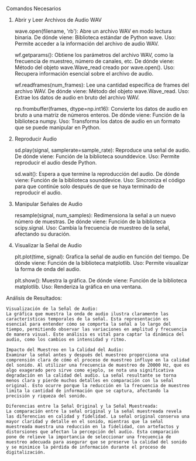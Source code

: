 Comandos Necesarios

1. Abrir y Leer Archivos de Audio WAV

    wave.open(filename, 'rb'): Abre un archivo WAV en modo lectura binaria.
        De dónde viene: Biblioteca estándar de Python wave.
        Uso: Permite acceder a la información del archivo de audio WAV.

    wf.getparams(): Obtiene los parámetros del archivo WAV, como la frecuencia de muestreo, número de canales, etc.
        De dónde viene: Método del objeto wave.Wave_read creado por wave.open().
        Uso: Recupera información esencial sobre el archivo de audio.

    wf.readframes(num_frames): Lee una cantidad específica de frames del archivo WAV.
        De dónde viene: Método del objeto wave.Wave_read.
        Uso: Extrae los datos de audio en bruto del archivo WAV.

    np.frombuffer(frames, dtype=np.int16): Convierte los datos de audio en bruto a una matriz de números enteros.
        De dónde viene: Función de la biblioteca numpy.
        Uso: Transforma los datos de audio en un formato que se puede manipular en Python.

2. Reproducir Audio

    sd.play(signal, samplerate=sample_rate): Reproduce una señal de audio.
        De dónde viene: Función de la biblioteca sounddevice.
        Uso: Permite reproducir el audio desde Python.

    sd.wait(): Espera a que termine la reproducción del audio.
        De dónde viene: Función de la biblioteca sounddevice.
        Uso: Sincroniza el código para que continúe solo después de que se haya terminado de reproducir el audio.

3. Manipular Señales de Audio

    resample(signal, num_samples): Redimensiona la señal a un nuevo número de muestras.
        De dónde viene: Función de la biblioteca scipy.signal.
        Uso: Cambia la frecuencia de muestreo de la señal, afectando su duración.

4. Visualizar la Señal de Audio

    plt.plot(time, signal): Grafica la señal de audio en función del tiempo.
        De dónde viene: Función de la biblioteca matplotlib.
        Uso: Permite visualizar la forma de onda del audio.

    plt.show(): Muestra la gráfica.
        De dónde viene: Función de la biblioteca matplotlib.
        Uso: Renderiza la gráfica en una ventana.

Análisis de Resultados:

    Visualización de la Señal de Audio:
    La gráfica que muestra la onda de audio ilustra claramente las características temporales de la señal. Esta representación es esencial para entender cómo se comporta la señal a lo largo del tiempo, permitiendo observar las variaciones en amplitud y frecuencia de manera visual. Este análisis es vital para captar la dinámica del audio, como los cambios en intensidad y ritmo.

    Impacto del Muestreo en la Calidad del Audio:
    Examinar la señal antes y después del muestreo proporciona una comprensión clara de cómo el proceso de muestreo influye en la calidad del sonido. Al utilizar una frecuencia de muestreo de 20000 Hz, que es algo exagerado pero sirve como ejeplo, se nota una significativa degradación en la calidad del audio. La señal resultante se torna menos clara y pierde muchos detalles en comparación con la señal original. Esto ocurre porque la reducción en la frecuencia de muestreo limita la cantidad de información que se captura, afectando la precisión y riqueza del sonido.

    Diferencias entre la Señal Original y la Señal Muestreada:
    La comparación entre la señal original y la señal muestreada revela las diferencias en calidad y fidelidad. La señal original conserva una mayor claridad y detalle en el sonido, mientras que la señal muestreada muestra una reducción en la fidelidad, con artefactos y distorsiones que afectan la percepción del audio. Esta comparación pone de relieve la importancia de seleccionar una frecuencia de muestreo adecuada para asegurar que se preserve la calidad del sonido y se minimice la pérdida de información durante el proceso de digitalización.
